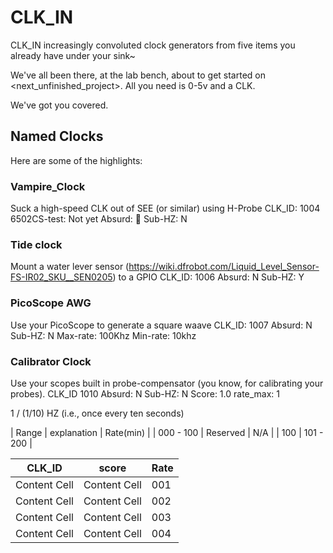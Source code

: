# CLK_IN
CLK_IN increasingly convoluted clock generators from five items you already have under your sink~

We've all been there, at the lab bench, about to get started on <next_unfinished_project>. All you need is 0-5v and a CLK.

We've got you covered.



## Named Clocks

Here are some of the highlights: 


### Vampire_Clock
Suck a high-speed CLK out of SEE (or similar) using H-Probe
CLK_ID: 1004
6502CS-test: Not yet
Absurd: 🤷
Sub-HZ: N

### Tide clock
Mount a water lever sensor (https://wiki.dfrobot.com/Liquid_Level_Sensor-FS-IR02_SKU__SEN0205) to a GPIO
CLK_ID: 1006
Absurd: N
Sub-HZ: Y


### PicoScope AWG
Use your PicoScope to generate a square waave
CLK_ID: 1007
Absurd: N
Sub-HZ: N
Max-rate: 100Khz
Min-rate: 10khz 

### Calibrator Clock
Use your scopes built in probe-compensator (you know, for calibrating your probes).
CLK_ID 1010
Absurd: N
Sub-HZ: N
Score:  1.0
rate_max: 1

1 / (1/10) HZ (i.e., once every ten seconds) 

| Range         |  explanation  |   Rate(min)    |
| 000 - 100     |   Reserved    |   N/A     | 
| 100
| 101 - 200     | 


| CLK_ID        |  score        |   Rate    |
| ------------- | ------------- | ----------|
| Content Cell  | Content Cell  |  001      |
| Content Cell  | Content Cell  |  002      |
| Content Cell  | Content Cell  |  003      |
| Content Cell  | Content Cell  |  004      |
